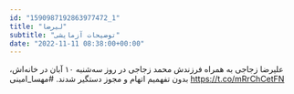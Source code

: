 ```yaml
---
id: "1590987192863977472_1"
title: "لیرضا"
subtitle: "توضیحات آزمایشی"
date: "2022-11-11 08:38:00+00:00"
---
```

علیرضا زجاجی به همراه فرزندش محمد زجاجی در روز سه‌شنبه ۱۰ آبان در خانه‌اش، بدون تفهمیم اتهام و مجوز دستگیر شدند. 
#مهسا_امینی https://t.co/mRrChCetFN
